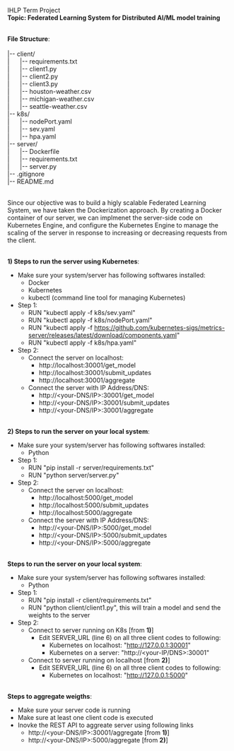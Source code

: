 IHLP Term Project <br/>
**Topic: Federated Learning System for Distributed AI/ML model training** <br/><br/>

**File Structure**:<br/><br/>
|-- client/<br/>
|&nbsp;&nbsp;&nbsp;&nbsp;&nbsp;&nbsp;|-- requirements.txt<br/>
|&nbsp;&nbsp;&nbsp;&nbsp;&nbsp;&nbsp;|-- client1.py<br/>
|&nbsp;&nbsp;&nbsp;&nbsp;&nbsp;&nbsp;|-- client2.py<br/>
|&nbsp;&nbsp;&nbsp;&nbsp;&nbsp;&nbsp;|-- client3.py<br/>
|&nbsp;&nbsp;&nbsp;&nbsp;&nbsp;&nbsp;|-- houston-weather.csv<br/>
|&nbsp;&nbsp;&nbsp;&nbsp;&nbsp;&nbsp;|-- michigan-weather.csv<br/>
|&nbsp;&nbsp;&nbsp;&nbsp;&nbsp;&nbsp;|-- seattle-weather.csv<br/>
|-- k8s/<br/>
|&nbsp;&nbsp;&nbsp;&nbsp;&nbsp;&nbsp;|-- nodePort.yaml<br/>
|&nbsp;&nbsp;&nbsp;&nbsp;&nbsp;&nbsp;|-- sev.yaml<br/>
|&nbsp;&nbsp;&nbsp;&nbsp;&nbsp;&nbsp;|-- hpa.yaml<br/>
|-- server/<br/>
|&nbsp;&nbsp;&nbsp;&nbsp;&nbsp;&nbsp;|-- Dockerfile<br/>
|&nbsp;&nbsp;&nbsp;&nbsp;&nbsp;&nbsp;|-- requirements.txt<br/>
|&nbsp;&nbsp;&nbsp;&nbsp;&nbsp;&nbsp;|-- server.py<br/>
|-- .gitignore<br/>
|-- README.md<br/>

<br/>
Since our objective was to build a higly scalable Federated Learning System, we have taken the Dockerization approach. By creating a Docker container of our server, we can implmenet the server-side code on Kubernetes Engine, and configure the Kubernetes Engine to manage the scaling of the server in response to increasing or decreasing requests from the client.
<br/><br/>

**1) Steps to run the server using Kubernetes**: <br/>
- Make sure your system/server has following softwares installed:
  - Docker
  - Kubernetes
  - kubectl (command line tool for managing Kubernetes)<br/>
- Step 1:
  - RUN "kubectl apply -f k8s/sev.yaml"
  - RUN "kubectl apply -f k8s/nodePort.yaml"
  - RUN "kubectl apply -f https://github.com/kubernetes-sigs/metrics-server/releases/latest/download/components.yaml"
  - RUN "kubectl apply -f k8s/hpa.yaml"
- Step 2:
  - Connect the server on localhost:
    - http://localhost:30001/get_model
    - http://localhost:30001/submit_updates
    - http://localhost:30001/aggregate
  - Connect the server with IP Address/DNS:
    - http://<your-DNS/IP>:30001/get_model
    - http://<your-DNS/IP>:30001/submit_updates
    - http://<your-DNS/IP>:30001/aggregate
<br/><br/>

**2) Steps to run the server on your local system**: <br/>
- Make sure your system/server has following softwares installed:
  - Python<br/>
- Step 1:
  - RUN "pip install -r server/requirements.txt"
  - RUN "python server/server.py"
- Step 2:
  - Connect the server on localhost:
    - http://localhost:5000/get_model
    - http://localhost:5000/submit_updates
    - http://localhost:5000/aggregate
  - Connect the server with IP Address/DNS:
    - http://<your-DNS/IP>:5000/get_model
    - http://<your-DNS/IP>:5000/submit_updates
    - http://<your-DNS/IP>:5000/aggregate
<br/><br/>

**Steps to run the server on your local system**: <br/>
- Make sure your system/server has following softwares installed:
  - Python<br/>
- Step 1:
  - RUN "pip install -r client/requirements.txt"
  - RUN "python client/client1.py", this will train a model and send the weights to the server
- Step 2:
  - Connect to server running on K8s  [from **1)**]
    - Edit SERVER_URL (line 6) on all three client codes to following:
      - Kubernetes on localhost: "http://127.0.0.1:30001"
      - Kubernetes on a server:  "http://<your-IP/DNS>:30001"
  - Connect to server running on localhost [from **2)**]
    - Edit SERVER_URL (line 6) on all three client codes to following:
      - Kubernetes on localhost: "http://127.0.0.1:5000"
<br/><br/>

**Steps to aggregate weigths**: <br/>
- Make sure your server code is running
- Make sure at least one client code is executed
- Inovke the REST API to aggreate server using following links
  - http://<your-DNS/IP>:30001/aggregate [from **1)**]
  - http://<your-DNS/IP>:5000/aggregate [from **2)**]